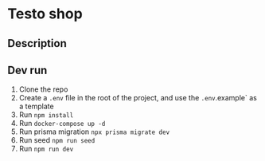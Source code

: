 # Testo shop

## Description

## Dev run

1. Clone the repo
2. Create a `.env` file in the root of the project, and use the `.env`.example` as a template
3. Run `npm install`
4. Run `docker-compose up -d`
5. Run prisma migration `npx prisma migrate dev`
6. Run seed `npm run seed`
7. Run `npm run dev`

